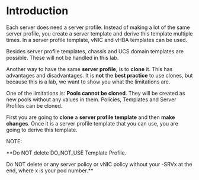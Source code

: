 # Introduction

Each server does need a server profile. Instead of making a lot of the same server profile, you create a server template and derive this template multiple times.
In a server profile template, vNIC and vHBA templates can be used.

Besides server profile templates, chassis and UCS domain templates are possible. These will not be handled in this lab.

Another way to have the same **server profile**, is to **clone** it. This has advantages and disadvantages. It is **not** the **best practice** to use clones, but because this is a lab, we want to show you what the limitations are.

One of the limitations is: **Pools cannot be cloned**. They will be created as new pools without any values in them.
Policies, Templates and Server Profiles can be cloned.

First you are going to **clone** a **server profile template** and then **make changes**. 
Once it is a server profile template that you can use, you are going to derive this template.

NOTE:

**Do NOT delete DO_NOT_USE Template Profile.

Do NOT delete or any server policy or vNIC policy without your -SRVx at the end, where x is your pod number.**